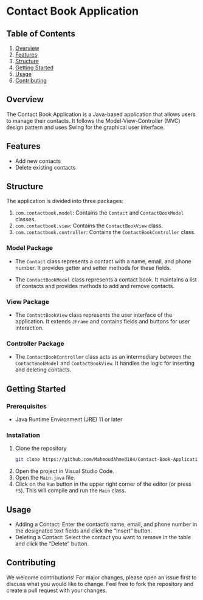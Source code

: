 # Contact Book Application

## Table of Contents
1. [Overview](#overview)
2. [Features](#features)
3. [Structure](#structure)
4. [Getting Started](#getting-started)
5. [Usage](#usage)
6. [Contributing](#contributing)

## Overview

The Contact Book Application is a Java-based application that allows users to manage their contacts. It follows the Model-View-Controller (MVC) design pattern and uses Swing for the graphical user interface.

## Features

- Add new contacts
- Delete existing contacts

## Structure

The application is divided into three packages:

1. `com.contactbook.model`: Contains the `Contact` and `ContactBookModel` classes.
2. `com.contactbook.view`: Contains the `ContactBookView` class.
3. `com.contactbook.controller`: Contains the `ContactBookController` class.

### Model Package

- The `Contact` class represents a contact with a name, email, and phone number. It provides getter and setter methods for these fields.

- The `ContactBookModel` class represents a contact book. It maintains a list of contacts and provides methods to add and remove contacts.

### View Package

- The `ContactBookView` class represents the user interface of the application. It extends `JFrame` and contains fields and buttons for user interaction.

### Controller Package

- The `ContactBookController` class acts as an intermediary between the `ContactBookModel` and `ContactBookView`. It handles the logic for inserting and deleting contacts.

## Getting Started

### Prerequisites

- Java Runtime Environment (JRE) 11 or later

### Installation

1. Clone the repository
   ```sh
   git clone https://github.com/MahmoudAhmed184/Contact-Book-Application.git
   ```
2. Open the project in Visual Studio Code.
3. Open the `Main.java` file.
4. Click on the `Run` button in the upper right corner of the editor (or press `F5`). This will compile and run the `Main` class.


## Usage

- Adding a Contact: Enter the contact’s name, email, and phone number in the designated text fields and click the “Insert” button.
- Deleting a Contact: Select the contact you want to remove in the table and click the “Delete” button.

## Contributing

We welcome contributions! For major changes, please open an issue first to discuss what you would like to change. Feel free to fork the repository and create a pull request with your changes.
